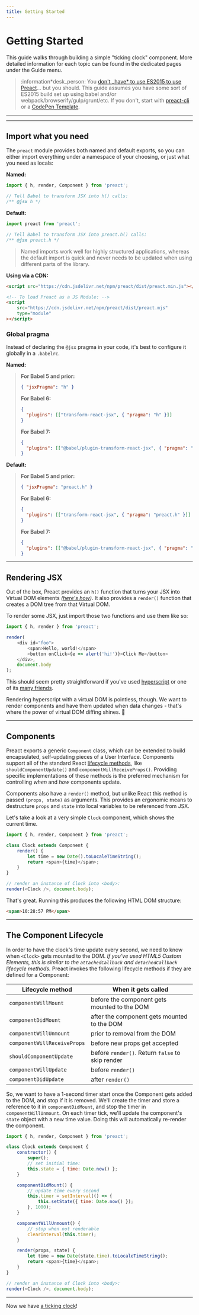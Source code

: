 ```yaml
---
title: Getting Started
---
```


# Getting Started

This guide walks through building a simple "ticking clock" component. More detailed information for each topic can be found in the dedicated pages under the Guide menu.

> :information*desk_person: You [don't \_have* to use ES2015 to use Preact](https://github.com/developit/preact-without-babel)... but you should. This guide assumes you have some sort of ES2015 build set up using babel and/or webpack/browserify/gulp/grunt/etc. If you don't, start with [preact-cli](https://github.com/preactjs/preact-cli) or a [CodePen Template](http://codepen.io/developit/pen/pgaROe?editors=0010).

---

<toc></toc>

---

## Import what you need

The `preact` module provides both named and default exports, so you can either import everything under a namespace of your choosing, or just what you need as locals:

**Named:**

```js
import { h, render, Component } from 'preact';

// Tell Babel to transform JSX into h() calls:
/** @jsx h */
```

**Default:**

```js
import preact from 'preact';

// Tell Babel to transform JSX into preact.h() calls:
/** @jsx preact.h */
```

> Named imports work well for highly structured applications, whereas the default import is quick and never needs to be updated when using different parts of the library.

**Using via a CDN:**

```html
<script src="https://cdn.jsdelivr.net/npm/preact/dist/preact.min.js"></script>

<!-- To load Preact as a JS Module: -->
<script
	src="https://cdn.jsdelivr.net/npm/preact/dist/preact.mjs"
	type="module"
></script>
```

### Global pragma

Instead of declaring the `@jsx` pragma in your code, it's best to configure it globally in a `.babelrc`.

**Named:**

> **For Babel 5 and prior:**
>
> ```json
> { "jsxPragma": "h" }
> ```
>
> **For Babel 6:**
>
> ```json
> {
> 	"plugins": [["transform-react-jsx", { "pragma": "h" }]]
> }
> ```
>
> **For Babel 7:**
>
> ```json
> {
> 	"plugins": [["@babel/plugin-transform-react-jsx", { "pragma": "h" }]]
> }
> ```

**Default:**

> **For Babel 5 and prior:**
>
> ```json
> { "jsxPragma": "preact.h" }
> ```
>
> **For Babel 6:**
>
> ```json
> {
> 	"plugins": [["transform-react-jsx", { "pragma": "preact.h" }]]
> }
> ```
>
> **For Babel 7:**
>
> ```json
> {
> 	"plugins": [["@babel/plugin-transform-react-jsx", { "pragma": "preact.h" }]]
> }
> ```

---

## Rendering JSX

Out of the box, Preact provides an `h()` function that turns your JSX into Virtual DOM elements _([here's how](http://jasonformat.com/wtf-is-jsx))_. It also provides a `render()` function that creates a DOM tree from that Virtual DOM.

To render some JSX, just import those two functions and use them like so:

```js
import { h, render } from 'preact';

render(
	<div id="foo">
		<span>Hello, world!</span>
		<button onClick={e => alert('hi!')}>Click Me</button>
	</div>,
	document.body
);
```

This should seem pretty straightforward if you've used [hyperscript] or one of its [many friends](https://github.com/developit/vhtml).

Rendering hyperscript with a virtual DOM is pointless, though. We want to render components and have them updated when data changes - that's where the power of virtual DOM diffing shines. :star2:

---

## Components

Preact exports a generic `Component` class, which can be extended to build encapsulated, self-updating pieces of a User Interface. Components support all of the standard React [lifecycle methods](#the-component-lifecycle), like `shouldComponentUpdate()` and `componentWillReceiveProps()`. Providing specific implementations of these methods is the preferred mechanism for controlling _when_ and _how_ components update.

Components also have a `render()` method, but unlike React this method is passed `(props, state)` as arguments. This provides an ergonomic means to destructure `props` and `state` into local variables to be referenced from JSX.

Let's take a look at a very simple `Clock` component, which shows the current time.

```js
import { h, render, Component } from 'preact';

class Clock extends Component {
	render() {
		let time = new Date().toLocaleTimeString();
		return <span>{time}</span>;
	}
}

// render an instance of Clock into <body>:
render(<Clock />, document.body);
```

That's great. Running this produces the following HTML DOM structure:

```html
<span>10:28:57 PM</span>
```

---

## The Component Lifecycle

In order to have the clock's time update every second, we need to know when `<Clock>` gets mounted to the DOM. _If you've used HTML5 Custom Elements, this is similar to the `attachedCallback` and `detachedCallback` lifecycle methods._ Preact invokes the following lifecycle methods if they are defined for a Component:

| Lifecycle method            | When it gets called                              |
| --------------------------- | ------------------------------------------------ |
| `componentWillMount`        | before the component gets mounted to the DOM     |
| `componentDidMount`         | after the component gets mounted to the DOM      |
| `componentWillUnmount`      | prior to removal from the DOM                    |
| `componentWillReceiveProps` | before new props get accepted                    |
| `shouldComponentUpdate`     | before `render()`. Return `false` to skip render |
| `componentWillUpdate`       | before `render()`                                |
| `componentDidUpdate`        | after `render()`                                 |

So, we want to have a 1-second timer start once the Component gets added to the DOM, and stop if it is removed. We'll create the timer and store a reference to it in `componentDidMount`, and stop the timer in `componentWillUnmount`. On each timer tick, we'll update the component's `state` object with a new time value. Doing this will automatically re-render the component.

```js
import { h, render, Component } from 'preact';

class Clock extends Component {
	constructor() {
		super();
		// set initial time:
		this.state = { time: Date.now() };
	}

	componentDidMount() {
		// update time every second
		this.timer = setInterval(() => {
			this.setState({ time: Date.now() });
		}, 1000);
	}

	componentWillUnmount() {
		// stop when not renderable
		clearInterval(this.timer);
	}

	render(props, state) {
		let time = new Date(state.time).toLocaleTimeString();
		return <span>{time}</span>;
	}
}

// render an instance of Clock into <body>:
render(<Clock />, document.body);
```

---

Now we have [a ticking clock](http://jsfiddle.net/developit/u9m5x0L7/embedded/result,js/)!

[preact-boilerplate]: https://github.com/developit/preact-boilerplate
[hyperscript]: https://github.com/dominictarr/hyperscript
